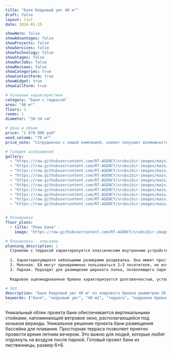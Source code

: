 ```yaml
---
title: "Баня Кедровый уют 40 м²"
draft: false
layout: list
date: 2024-01-15

showHero: false
showAdvantages: false
showProjects: false
showServices: false
showTechnology: false
showStages: false
showOurJobs: false
showReviews: false
showCategories: true
showContactForm: true
showWidget: true
showCallForm: true

# Основные характеристики
category: "Баня с террасой"
area: "40 м²"
floors: 1
rooms: 1
diameter: "30-34 см"

# Цена и объем
price: "1 670 000 руб"
wood_volume: "70 м³"
price_note: "Сотрудничая с нашей компанией, клиент получает возможность по хорошей цене заказать постройку на своём участке бани из сруба под ключ по заранее подготовленному проекту. Строительство будет осуществляться из круглого бревна кедрового дерева."

# Галерея изображений
gallery:
  - "https://raw.githubusercontent.com/RT-AGENCY/srubsibir-images/main/main/projects/banya-kedroviy-uyut-40/banya-3.jpg"
  - "https://raw.githubusercontent.com/RT-AGENCY/srubsibir-images/main/main/projects/banya-kedroviy-uyut-40/banya-3-1.jpg"
  - "https://raw.githubusercontent.com/RT-AGENCY/srubsibir-images/main/main/projects/banya-kedroviy-uyut-40/banya-3-2.jpg"
  - "https://raw.githubusercontent.com/RT-AGENCY/srubsibir-images/main/main/projects/banya-kedroviy-uyut-40/banya-3-3.jpg"
  - "https://raw.githubusercontent.com/RT-AGENCY/srubsibir-images/main/main/projects/banya-kedroviy-uyut-40/banya-3-4.jpg"
  - "https://raw.githubusercontent.com/RT-AGENCY/srubsibir-images/main/main/projects/banya-kedroviy-uyut-40/banya-3-5.jpg"
  - "https://raw.githubusercontent.com/RT-AGENCY/srubsibir-images/main/main/projects/banya-kedroviy-uyut-40/banya-3-6.jpg"
  - "https://raw.githubusercontent.com/RT-AGENCY/srubsibir-images/main/main/projects/banya-kedroviy-uyut-40/banya-3-7.jpg"
  - "https://raw.githubusercontent.com/RT-AGENCY/srubsibir-images/main/main/projects/banya-kedroviy-uyut-40/banya-3-8.jpg"
  - "https://raw.githubusercontent.com/RT-AGENCY/srubsibir-images/main/main/projects/banya-kedroviy-uyut-40/banya-3-9.jpg"


# Планировка
floor_plans:
  - title: "План бани"
    image: "https://raw.githubusercontent.com/RT-AGENCY/srubsibir-images/main/main/projects/banya-kedroviy-uyut-40/banya-3-9.jpg"

# Планировка - описание
planning_description: |
  Строение с террасой характеризуется классическим внутренним устройством. В его состав входит несколько составляющих:
  
  1. Характеризующаяся небольшими размерами раздевалка. Она имеет просторное окно, выходящее на веранду. В ней может разместиться несколько человек.
  2. Моечная. Ей могут одновременно пользоваться 2–3 посетителя, не испытывая неудобств.
  3. Парная. Подходит для размещения широкого полка, позволяющего париться лёжа.
  
  Кедровое оцилиндрованное бревно характеризуется долговечностью, устойчивостью к появлению плесени, влиянию насекомых. Это обеспечивает бане долгий эксплуатационный период.

# SEO
description: "Баня Кедровый уют 40 м² из кедрового бревна диаметром 30-34 см с террасой. Классическая планировка с парной, моечной и раздевалкой."
keywords: ["баня", "кедровый уют", "40 м2", "терраса", "кедровое бревно", "6x6"]
---
```


Уникальный облик проекта бани обеспечивается вертикальными стойками, напоминающей ветровое окно, располагающейся под коньком веранды. Уникальное решение проекта бани размещения бассейна для плавания. Просторная терраса позволяет приятно провести время летним вечером. Это важно для людей, которые любят отдохнуть на воздухе после парной. Готовый проект бани из лиственницы, размер 6×6.